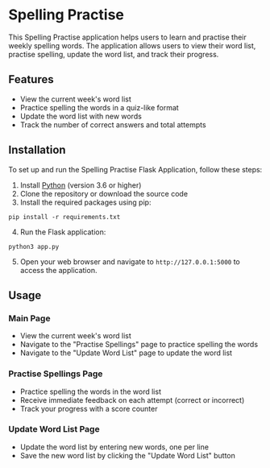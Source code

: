 # Spelling Practise

This Spelling Practise application helps users to learn and practise their weekly spelling words. The application allows users to view their word list, practise spelling, update the word list, and track their progress.

## Features

- View the current week's word list
- Practice spelling the words in a quiz-like format
- Update the word list with new words
- Track the number of correct answers and total attempts

## Installation

To set up and run the Spelling Practise Flask Application, follow these steps:

1. Install [Python](https://www.python.org/downloads/) (version 3.6 or higher)
2. Clone the repository or download the source code
3. Install the required packages using pip:

```
pip install -r requirements.txt
```

4. Run the Flask application:

```
python3 app.py
```

5. Open your web browser and navigate to `http://127.0.0.1:5000` to access the application.

## Usage

### Main Page
- View the current week's word list
- Navigate to the "Practise Spellings" page to practice spelling the words
- Navigate to the "Update Word List" page to update the word list

### Practise Spellings Page
- Practice spelling the words in the word list
- Receive immediate feedback on each attempt (correct or incorrect)
- Track your progress with a score counter

### Update Word List Page
- Update the word list by entering new words, one per line
- Save the new word list by clicking the "Update Word List" button
